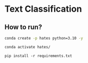 # Text Classification

## How to run?

```cmd
conda create -p hates python=3.10 -y

```
```cmd
conda activate hates/
```

```
pip install -r requirements.txt

```
